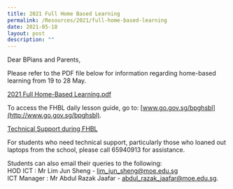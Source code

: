 ```yaml
---
title: 2021 Full Home Based Learning
permalink: /Resources/2021/full-home-based-learning
date: 2021-05-18
layout: post
description: ""
---
```

Dear BPians and Parents,  
  
Please refer to the PDF file below for information regarding home-based learning from 19 to 28 May.  
  
[2021 Full Home-Based Learning.pdf](/files/Home-Based%20Learning%202021%20Students.pdf)
  
To access the FHBL daily lesson guide, go to: [www.go.gov.sg/bpghsbl](http://www.go.gov.sg/bpghsbl).  
  

  

<u>Technical Support during FHBL</u>

For students who need technical support, particularly those who loaned out laptops from the school, please call 65940913 for assistance. 

  

Students can also email their queries to the following:
<br>HOD ICT : Mr Lim Jun Sheng - [lim\_jun\_sheng@moe.edu.sg](mailto:lim_jun_sheng@moe.edu.sg)
<br>ICT Manager : Mr Abdul Razak Jaafar - [abdul\_razak\_jaafar@moe.edu.sg](mailto:abdul_razak_jaafar@moe.edu.sg).